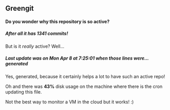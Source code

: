 ## Greengit

#### Do you wonder why this repository is so active?

##### After all it has 1341 commits!

But is it *really* active? Well...

##### Last update was on Mon Apr 8 at 7:25:01 when those lines were... generated

Yes, generated, because it certainly helps a lot to have such an active repo!

Oh and there was **43%** disk usage on the machine
where there is the cron updating this file.

Not the best way to monitor a VM in the cloud but it works! :)
